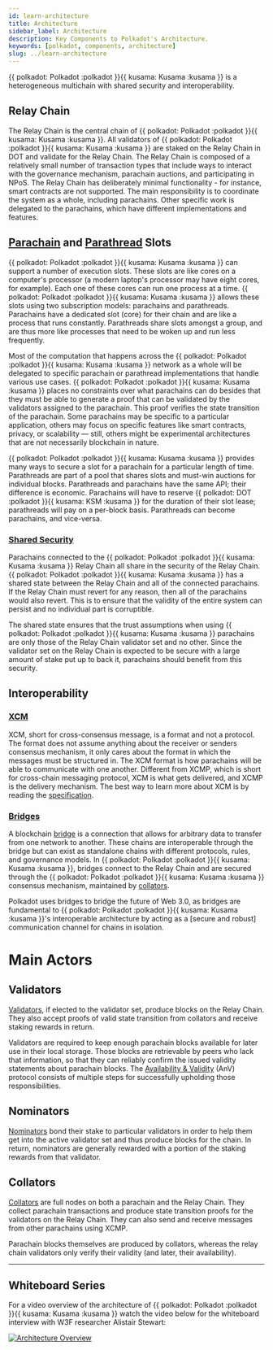 ```yaml
---
id: learn-architecture
title: Architecture
sidebar_label: Architecture
description: Key Components to Polkadot's Architecture.
keywords: [polkadot, components, architecture]
slug: ../learn-architecture
---
```


\{\{ polkadot: Polkadot :polkadot }}\{\{ kusama: Kusama :kusama }} is a heterogeneous multichain
with shared security and interoperability.

## Relay Chain

The Relay Chain is the central chain of \{\{ polkadot: Polkadot :polkadot }}\{\{ kusama: Kusama
:kusama }}. All validators of \{\{ polkadot: Polkadot :polkadot }}\{\{ kusama: Kusama :kusama }} are
staked on the Relay Chain in DOT and validate for the Relay Chain. The Relay Chain is composed of a
relatively small number of transaction types that include ways to interact with the governance
mechanism, parachain auctions, and participating in NPoS. The Relay Chain has deliberately minimal
functionality - for instance, smart contracts are not supported. The main responsibility is to
coordinate the system as a whole, including parachains. Other specific work is delegated to the
parachains, which have different implementations and features.

## [Parachain](learn-parachains.md) and [Parathread](learn-parathreads.md) Slots

\{\{ polkadot: Polkadot :polkadot }}\{\{ kusama: Kusama :kusama }} can support a number of execution
slots. These slots are like cores on a computer's processor (a modern laptop's processor may have
eight cores, for example). Each one of these cores can run one process at a time. \{\{ polkadot:
Polkadot :polkadot }}\{\{ kusama: Kusama :kusama }} allows these slots using two subscription
models: parachains and parathreads. Parachains have a dedicated slot (core) for their chain and are
like a process that runs constantly. Parathreads share slots amongst a group, and are thus more like
processes that need to be woken up and run less frequently.

Most of the computation that happens across the \{\{ polkadot: Polkadot :polkadot }}\{\{ kusama:
Kusama :kusama }} network as a whole will be delegated to specific parachain or parathread
implementations that handle various use cases. \{\{ polkadot: Polkadot :polkadot }}\{\{ kusama:
Kusama :kusama }} places no constraints over what parachains can do besides that they must be able
to generate a proof that can be validated by the validators assigned to the parachain. This proof
verifies the state transition of the parachain. Some parachains may be specific to a particular
application, others may focus on specific features like smart contracts, privacy, or scalability
&mdash; still, others might be experimental architectures that are not necessarily blockchain in
nature.

\{\{ polkadot: Polkadot :polkadot }}\{\{ kusama: Kusama :kusama }} provides many ways to secure a
slot for a parachain for a particular length of time. Parathreads are part of a pool that shares
slots and must-win auctions for individual blocks. Parathreads and parachains have the same API;
their difference is economic. Parachains will have to reserve \{\{ polkadot: DOT :polkadot }}\{\{
kusama: KSM :kusama }} for the duration of their slot lease; parathreads will pay on a per-block
basis. Parathreads can become parachains, and vice-versa.

### [Shared Security](learn-parachains.md)

Parachains connected to the \{\{ polkadot: Polkadot :polkadot }}\{\{ kusama: Kusama :kusama }} Relay
Chain all share in the security of the Relay Chain. \{\{ polkadot: Polkadot :polkadot }}\{\{ kusama:
Kusama :kusama }} has a shared state between the Relay Chain and all of the connected parachains. If
the Relay Chain must revert for any reason, then all of the parachains would also revert. This is to
ensure that the validity of the entire system can persist and no individual part is corruptible.

The shared state ensures that the trust assumptions when using \{\{ polkadot: Polkadot :polkadot
}}\{\{ kusama: Kusama :kusama }} parachains are only those of the Relay Chain validator set and no
other. Since the validator set on the Relay Chain is expected to be secure with a large amount of
stake put up to back it, parachains should benefit from this security.

## Interoperability

### [XCM](learn-xcm)

XCM, short for cross-consensus message, is a format and not a protocol. The format does not assume
anything about the receiver or senders consensus mechanism, it only cares about the format in which
the messages must be structured in. The XCM format is how parachains will be able to communicate
with one another. Different from XCMP, which is short for cross-chain messaging protocol, XCM is
what gets delivered, and XCMP is the delivery mechanism. The best way to learn more about XCM is by
reading the [specification](https://github.com/paritytech/xcm-format).

### [Bridges](learn-bridges.md)

A blockchain [bridge](../general/glossary.md#bridge) is a connection that allows for arbitrary data
to transfer from one network to another. These chains are interoperable through the bridge but can
exist as standalone chains with different protocols, rules, and governance models. In \{\{ polkadot:
Polkadot :polkadot }}\{\{ kusama: Kusama :kusama }}, bridges connect to the Relay Chain and are
secured through the \{\{ polkadot: Polkadot :polkadot }}\{\{ kusama: Kusama :kusama }} consensus
mechanism, maintained by [collators](#collators).

Polkadot uses bridges to bridge the future of Web 3.0, as bridges are fundamental to \{\{ polkadot:
Polkadot :polkadot }}\{\{ kusama: Kusama :kusama }}'s interoperable architecture by acting as a
[secure and robust] communication channel for chains in isolation.

# Main Actors

## Validators

[Validators](../general/glossary.md#validator), if elected to the validator set, produce blocks on
the Relay Chain. They also accept proofs of valid state transition from collators and receive
staking rewards in return.

Validators are required to keep enough parachain blocks available for later use in their local
storage. Those blocks are retrievable by peers who lack that information, so that they can reliably
confirm the issued validity statements about parachain blocks. The
[Availability & Validity](https://spec.polkadot.network/#chapter-anv) (AnV) protocol consists of
multiple steps for successfully upholding those responsibilities.

## Nominators

[Nominators](../general/glossary.md#nominator) bond their stake to particular validators in order to
help them get into the active validator set and thus produce blocks for the chain. In return,
nominators are generally rewarded with a portion of the staking rewards from that validator.

## Collators

[Collators](../general/glossary.md#collator) are full nodes on both a parachain and the Relay Chain.
They collect parachain transactions and produce state transition proofs for the validators on the
Relay Chain. They can also send and receive messages from other parachains using XCMP.

Parachain blocks themselves are produced by collators, whereas the relay chain validators only
verify their validity (and later, their availability).

---

## Whiteboard Series

For a video overview of the architecture of \{\{ polkadot: Polkadot :polkadot }}\{\{ kusama: Kusama
:kusama }} watch the video below for the whiteboard interview with W3F researcher Alistair Stewart:

[![Architecture Overview](https://img.youtube.com/vi/xBfC6uTjvbM/0.jpg)](https://www.youtube.com/watch?v=xBfC6uTjvbM)
